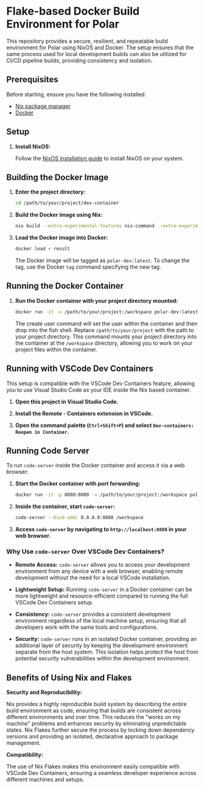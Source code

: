 # Flake-based Docker Build Environment for Polar

This repository provides a secure, resilient, and repeatable build environment for Polar using NixOS and Docker. The setup ensures that the same process used for local development builds can also be utilized for CI/CD pipeline builds, providing consistency and isolation.

## Prerequisites

Before starting, ensure you have the following installed:

- [Nix package manager](https://nixos.org/download.html)
- [Docker](https://docs.docker.com/get-docker/)

## Setup

1. **Install NixOS:**

    Follow the [NixOS installation guide](https://nixos.org/manual/nixos/stable/#ch-installation) to install NixOS on your system.

## Building the Docker Image
1. **Enter the project directory:**

    ```bash
    cd /path/to/your/project/dev-container
    ```

2. **Build the Docker image using Nix:**

    ```bash
    nix build --extra-experimental-features nix-command --extra-experimental-features flakes
    ```

3. **Load the Docker image into Docker:**

    ```bash
    docker load < result
    ```

    The Docker image will be tagged as `polar-dev:latest`. To change the tag, use the Docker `tag` command specifying the new tag.

## Running the Docker Container

1. **Run the Docker container with your project directory mounted:**
    ```bash
    docker run -it -v /path/to/your/project:/workspace polar-dev:latest bash -c "/create-user.sh $(whoami) $(id -u) $(id -g)"
    ```

    The create user command will set the user within the container and then drop into the fish shell. Replace `/path/to/your/project` with the path to your project directory. This command mounts your project directory into the container at the `/workspace` directory, allowing you to work on your project files within the container.

## Running with VSCode Dev Containers

This setup is compatible with the VSCode Dev Containers feature, allowing you to use Visual Studio Code as your IDE inside the Nix based container.

1. **Open this project in Visual Studio Code.**

2. **Install the Remote - Containers extension in VSCode.**

3. **Open the command palette (`Ctrl+Shift+P`) and select `Dev-containers: Reopen in Container`.**


## Running Code Server

To run `code-server` inside the Docker container and access it via a web browser:

1. **Start the Docker container with port forwarding:**

    ```bash
    docker run -it -p 8080:8080 -v /path/to/your/project:/workspace polar-dev:latest
    ```

2. **Inside the container, start `code-server`:**

    ```bash
    code-server --bind-addr 0.0.0.0:8080 /workspace
    ```

3. **Access `code-server` by navigating to `http://localhost:8080` in your web browser.**

### Why Use `code-server` Over VSCode Dev Containers?

- **Remote Access:** `code-server` allows you to access your development environment from any device with a web browser, enabling remote development without the need for a local VSCode installation.
  
- **Lightweight Setup:** Running `code-server` in a Docker container can be more lightweight and resource-efficient compared to running the full VSCode Dev Containers setup.

- **Consistency:** `code-server` provides a consistent development environment regardless of the local machine setup, ensuring that all developers work with the same tools and configurations.

- **Security:** `code-server` runs in an isolated Docker container, providing an additional layer of security by keeping the development environment separate from the host system. This isolation helps protect the host from potential security vulnerabilities within the development environment.

## Benefits of Using Nix and Flakes

**Security and Reproducibility:**

Nix provides a highly reproducible build system by describing the entire build environment as code, ensuring that builds are consistent across different environments and over time. This reduces the "works on my machine" problems and enhances security by eliminating unpredictable states. Nix Flakes further secure the process by locking down dependency versions and providing an isolated, declarative approach to package management.

**Compatibility:**

The use of Nix Flakes makes this environment easily compatible with VSCode Dev Containers, ensuring a seamless developer experience across different machines and setups.

